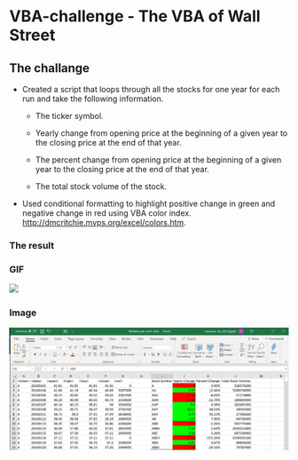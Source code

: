 # VBA-challenge -  The VBA of Wall Street

## The challange

* Created a script that loops through all the stocks for one year for each run and take the following information.

  * The ticker symbol.

  * Yearly change from opening price at the beginning of a given year to the closing price at the end of that year.

  * The percent change from opening price at the beginning of a given year to the closing price at the end of that year.

  * The total stock volume of the stock.
  
* Used conditional formatting to highlight positive change in green and negative change in red using VBA color index. <http://dmcritchie.mvps.org/excel/colors.htm>.

### The result

### GIF
![](Images/ShowGif.GIF)

### Image
![Image](Images/capture1.JPG)
